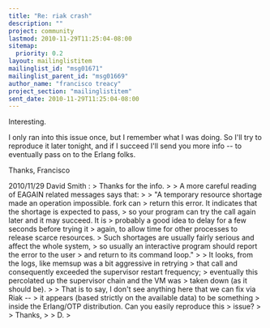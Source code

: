 ```yaml
---
title: "Re: riak crash"
description: ""
project: community
lastmod: 2010-11-29T11:25:04-08:00
sitemap:
  priority: 0.2
layout: mailinglistitem
mailinglist_id: "msg01671"
mailinglist_parent_id: "msg01669"
author_name: "francisco treacy"
project_section: "mailinglistitem"
sent_date: 2010-11-29T11:25:04-08:00
---
```



Interesting.

I only ran into this issue once, but I remember what I was doing. So
I'll try to reproduce it later tonight, and if I succeed I'll send you
more info -- to eventually pass on to the Erlang folks.

Thanks,
Francisco


2010/11/29 David Smith :
&gt; Thanks for the info.
&gt;
&gt; A more careful reading of EAGAIN related messages says that:
&gt;
&gt; "A temporary resource shortage made an operation impossible. fork can
&gt; return this error. It indicates that the shortage is expected to pass,
&gt; so your program can try the call again later and it may succeed. It is
&gt; probably a good idea to delay for a few seconds before trying it
&gt; again, to allow time for other processes to release scarce resources.
&gt; Such shortages are usually fairly serious and affect the whole system,
&gt; so usually an interactive program should report the error to the user
&gt; and return to its command loop."
&gt;
&gt; It looks, from the logs, like memsup was a bit aggressive in retrying
&gt; that call and consequently exceeded the supervisor restart frequency;
&gt; eventually this percolated up the supervisor chain and the VM was
&gt; taken down (as it should be).
&gt;
&gt; That is to say, I don't see anything here that we can fix via Riak --
&gt; it appears (based strictly on the available data) to be something
&gt; inside the Erlang/OTP distribution. Can you easily reproduce this
&gt; issue?
&gt;
&gt; Thanks,
&gt;
&gt; D.
&gt;

